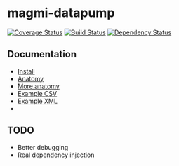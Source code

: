 magmi-datapump
==============

[![Coverage Status](https://coveralls.io/repos/lsv/magmi-datapump/badge.png?branch=master)](https://coveralls.io/r/lsv/magmi-datapump?branch=master)
[![Build Status](https://travis-ci.org/lsv/magmi-datapump.png?branch=master)](https://travis-ci.org/lsv/magmi-datapump)
[![Dependency Status](https://www.versioneye.com/user/projects/521f87ba632bac0e9200003f/badge.png)](https://www.versioneye.com/user/projects/521f87ba632bac0e9200003f)

## Documentation

 - [Install](https://github.com/lsv/magmi-datapump/blob/master/docs/1_install.md)
 - [Anatomy](https://github.com/lsv/magmi-datapump/blob/master/docs/2_anatomy.md)
 - [More anatomy](https://github.com/lsv/magmi-datapump/blob/master/docs/3_more_anatomy.md)
 - [Example CSV](https://github.com/lsv/magmi-datapump/blob/master/docs/4_example_csv.md)
 - [Example XML](https://github.com/lsv/magmi-datapump/blob/master/docs/5_example_xml.md)
 - 
 
## TODO

 - Better debugging
 - Real dependency injection
